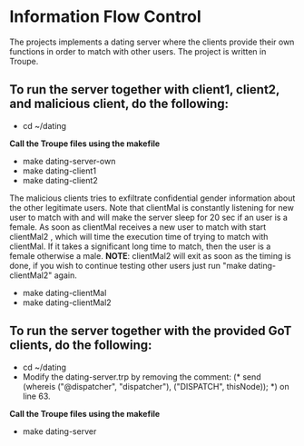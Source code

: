 # Information Flow Control

The projects implements a dating server where the clients provide their own functions in order to match with other users.
The project is written in Troupe.

## To run the server together with client1, client2, and malicious client, do the following:

* cd ~/dating

**Call the Troupe files using the makefile**
* make dating-server-own 
* make dating-client1
* make dating-client2

The malicious clients tries to exfiltrate confidential gender information about the other legitimate users.
Note that clientMal is constantly listening for new user to match with and will make the server sleep for 20 sec if an user is a female. As soon as clientMal receives a new user to match with start clientMal2 , which will time the execution time of trying to match with clientMal. If it takes a significant long time to match, then the user is a female otherwise a male. **NOTE**: clientMal2 will exit as soon as the timing is done, if you wish to continue testing other users just run "make dating-clientMal2" again.

* make dating-clientMal
* make dating-clientMal2

## To run the server together with the provided GoT clients, do the following:

* cd ~/dating
* Modify the dating-server.trp by removing the comment:  (* send (whereis ("@dispatcher", "dispatcher"), ("DISPATCH", thisNode)); *) on line 63.

**Call the Troupe files using the makefile**
* make dating-server

